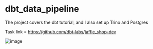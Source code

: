 # dbt_data_pipeline
The project covers the dbt tutorial, and I also set up Trino and Postgres

Task link = https://github.com/dbt-labs/jaffle_shop-dev

![image](https://github.com/user-attachments/assets/67cfa8b5-6400-49d6-9965-da6fefe64d1c)


